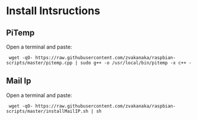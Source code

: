 <h1>Install Intsructions</h1>
<h2>PiTemp</h2>
<p>Open a terminal and paste:</p>
<code> wget -qO- https://raw.githubusercontent.com/zvakanaka/raspbian-scripts/master/pitemp.cpp | sudo g++ -o /usr/local/bin/pitemp -x c++ - </code>
<h2>Mail Ip</h2>
<p>Open a terminal and paste:</p>
<code> wget -qO- https://raw.githubusercontent.com/zvakanaka/raspbian-scripts/master/installMailIP.sh | sh </code>
